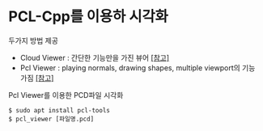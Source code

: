 # PCL-Cpp를 이용하 시각화 

두가지 방법 제공 
- Cloud Viewer : 간단한 기능만을 가진 뷰어 [[참고]](https://adioshun.gitbooks.io/pcl/content/visualization/visualizing-point-clouds.html)
- Pcl Viewer : playing normals, drawing shapes, multiple viewport의 기능 가짐 [[참고]](https://adioshun.gitbooks.io/pcl/content/visualization/pclvisualizer.html)


Pcl Viewer를 이용한 PCD파일 시각화

```
$ sudo apt install pcl-tools 
$ pcl_viewer [파일명.pcd]
```
